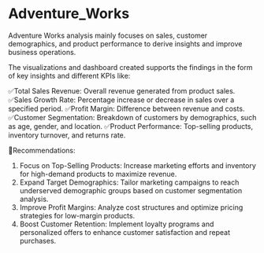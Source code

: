 # Adventure_Works
Adventure Works analysis mainly focuses on sales, customer demographics, and product performance to derive insights and improve business operations.

The visualizations and dashboard created supports the findings in the form of key insights and different KPIs like:

✅Total Sales Revenue: Overall revenue generated from product sales.
✅Sales Growth Rate: Percentage increase or decrease in sales over a specified period.
✅Profit Margin: Difference between revenue and costs.
✅Customer Segmentation: Breakdown of customers by demographics, such as age, gender, and location.
✅Product Performance: Top-selling products, inventory turnover, and returns rate.

📌Recommendations:

1. Focus on Top-Selling Products: Increase marketing efforts and inventory for high-demand products to maximize revenue.
2. Expand Target Demographics: Tailor marketing campaigns to reach underserved demographic groups based on customer segmentation analysis.
3. Improve Profit Margins: Analyze cost structures and optimize pricing strategies for low-margin products.
4. Boost Customer Retention: Implement loyalty programs and personalized offers to enhance customer satisfaction and repeat purchases.

